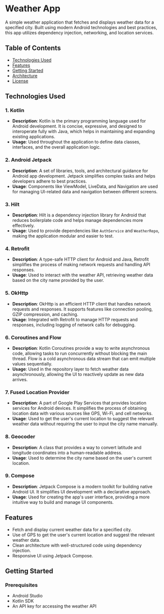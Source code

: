 # Weather App

A simple weather application that fetches and displays weather data for a specified city. Built using modern Android technologies and best practices, this app utilizes dependency injection, networking, and location services.

## Table of Contents
- [Technologies Used](#technologies-used)
- [Features](#features)
- [Getting Started](#getting-started)
- [Architecture](#architecture)
- [License](#license)

## Technologies Used

### 1. **Kotlin**
   - **Description**: Kotlin is the primary programming language used for Android development. It is concise, expressive, and designed to interoperate fully with Java, which helps in maintaining and expanding existing applications.
   - **Usage**: Used throughout the application to define data classes, interfaces, and the overall application logic.

### 2. **Android Jetpack**
   - **Description**: A set of libraries, tools, and architectural guidance for Android app development. Jetpack simplifies complex tasks and helps developers adhere to best practices.
   - **Usage**: Components like ViewModel, LiveData, and Navigation are used for managing UI-related data and navigation between different screens.

### 3. **Hilt**
   - **Description**: Hilt is a dependency injection library for Android that reduces boilerplate code and helps manage dependencies more effectively.
   - **Usage**: Used to provide dependencies like `AuthService` and `WeatherRepo`, making the application modular and easier to test.

### 4. **Retrofit**
   - **Description**: A type-safe HTTP client for Android and Java, Retrofit simplifies the process of making network requests and handling API responses.
   - **Usage**: Used to interact with the weather API, retrieving weather data based on the city name provided by the user.

### 5. **OkHttp**
   - **Description**: OkHttp is an efficient HTTP client that handles network requests and responses. It supports features like connection pooling, GZIP compression, and caching.
   - **Usage**: Integrated with Retrofit to manage HTTP requests and responses, including logging of network calls for debugging.

### 6. **Coroutines and Flow**
   - **Description**: Kotlin Coroutines provide a way to write asynchronous code, allowing tasks to run concurrently without blocking the main thread. Flow is a cold asynchronous data stream that can emit multiple values sequentially.
   - **Usage**: Used in the repository layer to fetch weather data asynchronously, allowing the UI to reactively update as new data arrives.

### 7. **Fused Location Provider**
   - **Description**: A part of Google Play Services that provides location services for Android devices. It simplifies the process of obtaining location data with various sources like GPS, Wi-Fi, and cell networks.
   - **Usage**: Used to get the user's current location to suggest the relevant weather data without requiring the user to input the city name manually.

### 8. **Geocoder**
   - **Description**: A class that provides a way to convert latitude and longitude coordinates into a human-readable address.
   - **Usage**: Used to determine the city name based on the user's current location.

### 9. **Compose**
   - **Description**: Jetpack Compose is a modern toolkit for building native Android UI. It simplifies UI development with a declarative approach.
   - **Usage**: Used for creating the app's user interface, providing a more intuitive way to build and manage UI components.

## Features
- Fetch and display current weather data for a specified city.
- Use of GPS to get the user's current location and suggest the relevant weather data.
- Clean architecture with well-structured code using dependency injection.
- Responsive UI using Jetpack Compose.

## Getting Started

### Prerequisites
- Android Studio
- Kotlin SDK
- An API key for accessing the weather API
